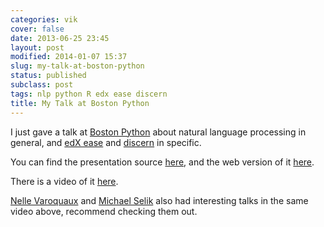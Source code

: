 ```yaml
---
categories: vik
cover: false
date: 2013-06-25 23:45
layout: post
modified: 2014-01-07 15:37
slug: my-talk-at-boston-python
status: published
subclass: post
tags: nlp python R edx ease discern
title: My Talk at Boston Python
---
```


I just gave a talk at [Boston Python](http://www.meetup.com/bostonpython/events/107649802/) about natural language processing in general, and [edX ease](https://github.com/edx/ease) and [discern](https://github.com/edx/discern) in specific.

You can find the presentation source [here](https://github.com/VikParuchuri/boston-python-ml), and the web version of it [here](http://vikparuchuri.github.io/boston-python-ml).

There is a video of it [here](http://www.youtube.com/watch?v=WSC1-XzyfJU#t=1h24m40s).

[Nelle Varoquaux](https://twitter.com/nvaroqua) and [Michael Selik](https://twitter.com/MikeSelik) also had interesting talks in the same video above, recommend checking them out.